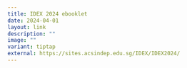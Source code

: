 ```yaml
---
title: IDEX 2024 ebooklet
date: 2024-04-01
layout: link
description: ""
image: ""
variant: tiptap
external: https://sites.acsindep.edu.sg/IDEX/IDEX2024/
---
```

